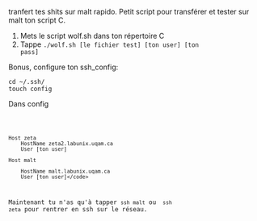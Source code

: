 tranfert tes shits sur malt rapido.
Petit script pour transférer et tester sur malt ton script C.

1. Mets le script wolf.sh dans ton répertoire C
2. Tappe <code>./wolf.sh [le fichier test] [ton user] [ton pass]</code>

Bonus, configure ton ssh_config:

<code>cd ~/.ssh/</code><br/>
<code>touch config</code>

Dans config

<code>

    Host zeta
        HostName zeta2.labunix.uqam.ca
        User [ton user]

    Host malt
    
        HostName malt.labunix.uqam.ca
        User [ton user]</code>

Maintenant tu n'as qu'à tapper <code>ssh malt</code> ou <code> ssh zeta</code> pour rentrer en ssh sur le réseau.
